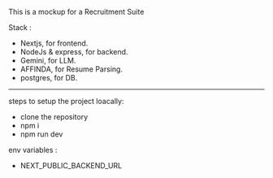 This is a mockup for a Recruitment Suite

Stack :
- Nextjs, for frontend.
- NodeJs & express, for backend.
- Gemini, for LLM.
- AFFINDA, for Resume Parsing.
- postgres, for DB.

---------------------------------------------------------------------------
steps to setup the project loacally:

- clone the repository
- npm i
- npm run dev

env variables :
- NEXT_PUBLIC_BACKEND_URL

